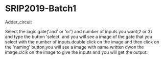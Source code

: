 # SRIP2019-Batch1
Adder_circuit

Select the logic gate('and' or 'or') and number of inputs you want(2 or 3) and type the button 'select' and you will see a image of the gate that you select with the number of inputs.double click on the image and then click on the 'naming' button,you will see a image with name written dwon the image.clcik on the image to give the inputs and you will get the output.
